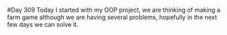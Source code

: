 #Day 309
Today I started with my OOP project, we are thinking of making a farm game although we are having several problems, hopefully in the next few days we can solve it.